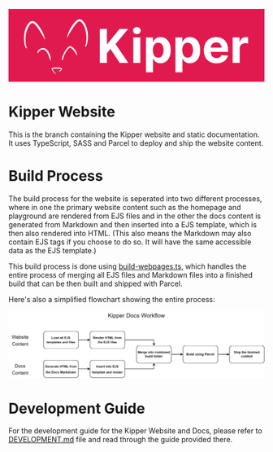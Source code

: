 ![](./src/img/logos/kipper-logo-with-head.png)

# Kipper Website
This is the branch containing the Kipper website and static documentation. It uses
TypeScript, SASS and Parcel to deploy and ship the website content.

# Build Process

The build process for the website is seperated into two different processes, where in one the primary website content
such as the homepage and playground are rendered from EJS files and in the other the docs content is generated from
Markdown and then inserted into a EJS template, which is then also rendered into HTML. (This also means the Markdown
may also contain EJS tags if you choose to do so. It will have the same accessible data as the EJS template.)

This build process is done using [build-webpages.ts](/tools/build/build-webpages.ts), which handles the entire process
of merging all EJS files and Markdown files into a finished build that can be then built and shipped with Parcel.

Here's also a simplified flowchart showing the entire process:

![](./src/img/other/docs-workflow.png)

# Development Guide

For the development guide for the Kipper Website and Docs, please refer to [DEVELOPMENT.md](./DEVELOPMENT.md) file and
read through the guide provided there.
